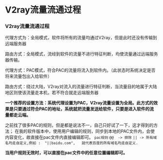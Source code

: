 # V2ray流量流通过程




### V2ray**流量流通过程**

代理方式为：全局模式，软件将所有的流量均通过V2ray，但是此时还没有传输到远端服务器

路由方式：全局模式，流经到软件的流量不进行特征判断，均使流量通过远端服务器传输。



代理方式：PAC模式，符合PAC的流量将流入到软件内。（此状态时系统决定是否将来流量包出入给软件）

路由方式：绕过大陆，V2ray对流入的流量进行特征判断，当流量目的地属于大陆地区则使该流量走本机，若不符合就走远端服务器



**一个推荐的设置方法：系统代理设置为PAC，V2ray流量设置为全局。此方式的效果是只要通过符合PAC的地址，系统就把流量发送给软件，只要是进入软件的流量都走云端。**



之前找了很多PAC的规则，但是都是说法不一，自己只好试了一下，这才得到的方法；
在我的软件版本中，使用用户编辑的规则，同步到本地的PAC文件内，会使内容变化，故直接在pac文件内直接编辑即可。
`pac规则`
`@@  -> 排除`
`|| -> 所有域名均走自定义,例如 :  "||baidu.com",   就代表百度的所有域名均走自定义.`

**当用户规则无效时，可以直接在pac文件中的任意位置编辑即可。**
